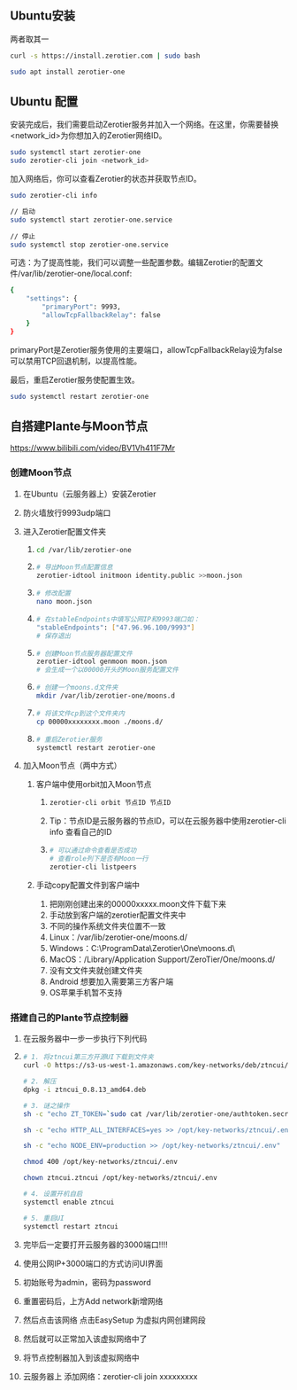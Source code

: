 ## Ubuntu安装

两者取其一

```bash
curl -s https://install.zerotier.com | sudo bash
```

```bash
sudo apt install zerotier-one
```



## Ubuntu 配置

安装完成后，我们需要启动Zerotier服务并加入一个网络。在这里，你需要替换<network_id>为你想加入的Zerotier网络ID。

```bash
sudo systemctl start zerotier-one
sudo zerotier-cli join <network_id>
```

加入网络后，你可以查看Zerotier的状态并获取节点ID。

```bash
sudo zerotier-cli info
```

```bash
// 启动
sudo systemctl start zerotier-one.service
 
// 停止
sudo systemctl stop zerotier-one.service
```



可选：为了提高性能，我们可以调整一些配置参数。编辑Zerotier的配置文件/var/lib/zerotier-one/local.conf:

```bash
{
    "settings": {
        "primaryPort": 9993,
        "allowTcpFallbackRelay": false
    }
}
```

primaryPort是Zerotier服务使用的主要端口，allowTcpFallbackRelay设为false可以禁用TCP回退机制，以提高性能。

最后，重启Zerotier服务使配置生效。

```bash
sudo systemctl restart zerotier-one
```



## 自搭建Plante与Moon节点

https://www.bilibili.com/video/BV1Vh411F7Mr



### 创建Moon节点

1. 在Ubuntu（云服务器上）安装Zerotier

2. 防火墙放行9993udp端口

3. 进入Zerotier配置文件夹

   1. ```bash
      cd /var/lib/zerotier-one
      ```

   2. ```bash
      # 导出Moon节点配置信息
      zerotier-idtool initmoon identity.public >>moon.json
      ```

   3. ```bash
      # 修改配置
      nano moon.json
      ```

   4. ```bash
      # 在stableEndpoints中填写公网IP和9993端口如：
      "stableEndpoints": ["47.96.96.100/9993"]
      # 保存退出
      ```

   5. ```bash
      # 创建Moon节点服务器配置文件
      zerotier-idtool genmoon moon.json
      # 会生成一个以00000开头的Moon服务配置文件
      ```

   6. ```bash
      # 创建一个moons.d文件夹
      mkdir /var/lib/zerotier-one/moons.d
      ```

   7. ```bash
      # 将该文件cp到这个文件夹内
      cp 00000xxxxxxxx.moon ./moons.d/
      ```

   8. ```bash
      # 重启Zerotier服务
      systemctl restart zerotier-one 
      ```

4. 加入Moon节点（两中方式）

   1. 客户端中使用orbit加入Moon节点

      1. ```bash
         zerotier-cli orbit 节点ID 节点ID
         ```

      2. Tip：节点ID是云服务器的节点ID，可以在云服务器中使用zerotier-cli info 查看自己的ID

      3. ```bash
         # 可以通过命令查看是否成功
         # 查看role列下是否有Moon一行
         zerotier-cli listpeers
         ```

   2. 手动copy配置文件到客户端中
   
      1. 把刚刚创建出来的00000xxxxx.moon文件下载下来
      2. 手动放到客户端的zerotier配置文件夹中
      3. 不同的操作系统文件夹位置不一致
      4. Linux：/var/lib/zerotier-one/moons.d/
      5. Windows：C:\ProgramData\Zerotier\One\moons.d\
      6. MacOS：/Library/Application Support/ZeroTier/One/moons.d/
      7. 没有文文件夹就创建文件夹
      8. Android 想要加入需要第三方客户端
      9. OS苹果手机暂不支持



### 搭建自己的Plante节点控制器

1.  在云服务器中一步一步执行下列代码

   1. ```bash
      # 1. 将ztncui第三方开源UI下载到文件夹
      curl -O https://s3-us-west-1.amazonaws.com/key-networks/deb/ztncui/1/x86_64/ztncui_0.8.13_amd64.deb
      
      # 2. 解压
      dpkg -i ztncui_0.8.13_amd64.deb 
      
      # 3. 谜之操作
      sh -c "echo ZT_TOKEN=`sudo cat /var/lib/zerotier-one/authtoken.secret` > /opt/key-networks/ztncui/.env"
      
      sh -c "echo HTTP_ALL_INTERFACES=yes >> /opt/key-networks/ztncui/.env" 
      
      sh -c "echo NODE_ENV=production >> /opt/key-networks/ztncui/.env" 
      
      chmod 400 /opt/key-networks/ztncui/.env
      
      chown ztncui.ztncui /opt/key-networks/ztncui/.env
      
      # 4. 设置开机自启
      systemctl enable ztncui
      
      # 5. 重启UI
      systemctl restart ztncui
      ```

   2. 完毕后一定要打开云服务器的3000端口!!!!

   3. 使用公网IP+3000端口的方式访问UI界面

   4. 初始账号为admin，密码为password

   5. 重置密码后，上方Add network新增网络

   6. 然后点击该网络 点击EasySetup 为虚拟内网创建网段

   7. 然后就可以正常加入该虚拟网络中了

   8. 将节点控制器加入到该虚拟网络中

   9. 云服务器上 添加网络：zerotier-cli join xxxxxxxxx

   



